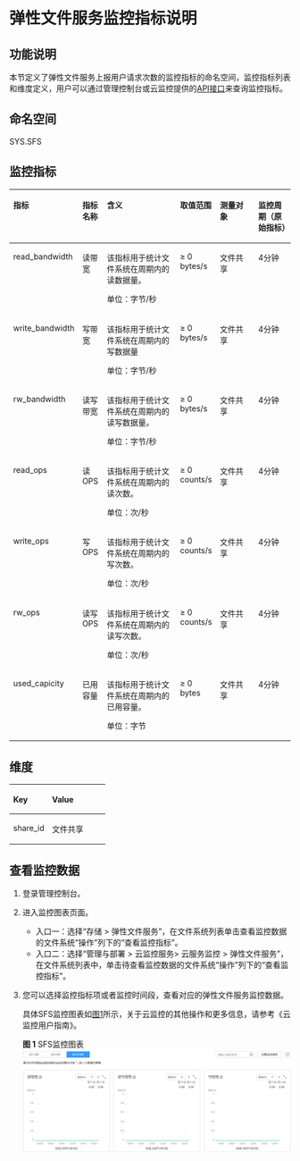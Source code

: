 # 弹性文件服务监控指标说明<a name="ZH-CN_TOPIC_0115243844"></a>

## 功能说明<a name="section48080847153328"></a>

本节定义了弹性文件服务上报用户请求次数的监控指标的命名空间，监控指标列表和维度定义，用户可以通过管理控制台或云监控提供的[API接口](https://support.huaweicloud.com/api-ces/zh-cn_topic_0171212514.html)来查询监控指标。

## 命名空间<a name="section20110798153328"></a>

SYS.SFS

## 监控指标<a name="section31039493153328"></a>

<a name="table31171041153328"></a>
<table><thead align="left"><tr id="row42397114153328"><th class="cellrowborder" valign="top" width="14.150000000000002%" id="mcps1.1.7.1.1"><p id="p11614228153328"><a name="p11614228153328"></a><a name="p11614228153328"></a>指标</p>
</th>
<th class="cellrowborder" valign="top" width="8.890000000000002%" id="mcps1.1.7.1.2"><p id="p1228402153328"><a name="p1228402153328"></a><a name="p1228402153328"></a>指标名称</p>
</th>
<th class="cellrowborder" valign="top" width="33.480000000000004%" id="mcps1.1.7.1.3"><p id="p32391741153328"><a name="p32391741153328"></a><a name="p32391741153328"></a>含义</p>
</th>
<th class="cellrowborder" valign="top" width="11.600000000000001%" id="mcps1.1.7.1.4"><p id="p6485340153328"><a name="p6485340153328"></a><a name="p6485340153328"></a>取值范围</p>
</th>
<th class="cellrowborder" valign="top" width="17.090000000000003%" id="mcps1.1.7.1.5"><p id="p58103874155224"><a name="p58103874155224"></a><a name="p58103874155224"></a>测量对象</p>
</th>
<th class="cellrowborder" valign="top" width="14.790000000000003%" id="mcps1.1.7.1.6"><p id="p579105321217"><a name="p579105321217"></a><a name="p579105321217"></a>监控周期（原始指标）</p>
</th>
</tr>
</thead>
<tbody><tr id="row3298232153328"><td class="cellrowborder" valign="top" width="14.150000000000002%" headers="mcps1.1.7.1.1 "><p id="p42751914173912"><a name="p42751914173912"></a><a name="p42751914173912"></a>read_bandwidth</p>
</td>
<td class="cellrowborder" valign="top" width="8.890000000000002%" headers="mcps1.1.7.1.2 "><p id="p1227531423917"><a name="p1227531423917"></a><a name="p1227531423917"></a>读带宽</p>
</td>
<td class="cellrowborder" valign="top" width="33.480000000000004%" headers="mcps1.1.7.1.3 "><p id="p15275514113912"><a name="p15275514113912"></a><a name="p15275514113912"></a>该指标用于统计文件系统在周期内的读数据量。</p>
<p id="p192563149569"><a name="p192563149569"></a><a name="p192563149569"></a>单位：字节/秒</p>
</td>
<td class="cellrowborder" valign="top" width="11.600000000000001%" headers="mcps1.1.7.1.4 "><p id="p9072094155224"><a name="p9072094155224"></a><a name="p9072094155224"></a>≥ 0 bytes/s</p>
</td>
<td class="cellrowborder" valign="top" width="17.090000000000003%" headers="mcps1.1.7.1.5 "><p id="p63750977155224"><a name="p63750977155224"></a><a name="p63750977155224"></a>文件共享</p>
</td>
<td class="cellrowborder" valign="top" width="14.790000000000003%" headers="mcps1.1.7.1.6 "><p id="p20801153101219"><a name="p20801153101219"></a><a name="p20801153101219"></a>4分钟</p>
</td>
</tr>
<tr id="row21884471153328"><td class="cellrowborder" valign="top" width="14.150000000000002%" headers="mcps1.1.7.1.1 "><p id="p1527512146393"><a name="p1527512146393"></a><a name="p1527512146393"></a>write_bandwidth</p>
</td>
<td class="cellrowborder" valign="top" width="8.890000000000002%" headers="mcps1.1.7.1.2 "><p id="p0275161413911"><a name="p0275161413911"></a><a name="p0275161413911"></a>写带宽</p>
</td>
<td class="cellrowborder" valign="top" width="33.480000000000004%" headers="mcps1.1.7.1.3 "><p id="p527691413398"><a name="p527691413398"></a><a name="p527691413398"></a>该指标用于统计文件系统在周期内的写数据量</p>
<p id="p267311455718"><a name="p267311455718"></a><a name="p267311455718"></a>单位：字节/秒</p>
</td>
<td class="cellrowborder" valign="top" width="11.600000000000001%" headers="mcps1.1.7.1.4 "><p id="p05381407578"><a name="p05381407578"></a><a name="p05381407578"></a>≥ 0 bytes/s</p>
</td>
<td class="cellrowborder" valign="top" width="17.090000000000003%" headers="mcps1.1.7.1.5 "><p id="p34127948155224"><a name="p34127948155224"></a><a name="p34127948155224"></a>文件共享</p>
</td>
<td class="cellrowborder" valign="top" width="14.790000000000003%" headers="mcps1.1.7.1.6 "><p id="zh-cn_topic_0015479905_p1298695092517"><a name="zh-cn_topic_0015479905_p1298695092517"></a><a name="zh-cn_topic_0015479905_p1298695092517"></a>4分钟</p>
</td>
</tr>
<tr id="row58957821154029"><td class="cellrowborder" valign="top" width="14.150000000000002%" headers="mcps1.1.7.1.1 "><p id="p32761214133911"><a name="p32761214133911"></a><a name="p32761214133911"></a>rw_bandwidth</p>
</td>
<td class="cellrowborder" valign="top" width="8.890000000000002%" headers="mcps1.1.7.1.2 "><p id="p7276614173915"><a name="p7276614173915"></a><a name="p7276614173915"></a>读写带宽</p>
</td>
<td class="cellrowborder" valign="top" width="33.480000000000004%" headers="mcps1.1.7.1.3 "><p id="p162085814429"><a name="p162085814429"></a><a name="p162085814429"></a>该指标用于统计文件系统在周期内的读写数据量。</p>
<p id="p127232169573"><a name="p127232169573"></a><a name="p127232169573"></a>单位：字节/秒</p>
</td>
<td class="cellrowborder" valign="top" width="11.600000000000001%" headers="mcps1.1.7.1.4 "><p id="p8260756155224"><a name="p8260756155224"></a><a name="p8260756155224"></a>≥ 0 bytes/s</p>
</td>
<td class="cellrowborder" valign="top" width="17.090000000000003%" headers="mcps1.1.7.1.5 "><p id="p65141501155224"><a name="p65141501155224"></a><a name="p65141501155224"></a>文件共享</p>
</td>
<td class="cellrowborder" valign="top" width="14.790000000000003%" headers="mcps1.1.7.1.6 "><p id="zh-cn_topic_0015479905_p4986155018257"><a name="zh-cn_topic_0015479905_p4986155018257"></a><a name="zh-cn_topic_0015479905_p4986155018257"></a>4分钟</p>
</td>
</tr>
<tr id="row144314183017"><td class="cellrowborder" valign="top" width="14.150000000000002%" headers="mcps1.1.7.1.1 "><p id="p191794412012"><a name="p191794412012"></a><a name="p191794412012"></a>read_ops</p>
</td>
<td class="cellrowborder" valign="top" width="8.890000000000002%" headers="mcps1.1.7.1.2 "><p id="p71211445018"><a name="p71211445018"></a><a name="p71211445018"></a>读OPS</p>
</td>
<td class="cellrowborder" valign="top" width="33.480000000000004%" headers="mcps1.1.7.1.3 "><p id="p42844700"><a name="p42844700"></a><a name="p42844700"></a>该指标用于统计文件系统在周期内的读次数。</p>
<p id="p19317334214"><a name="p19317334214"></a><a name="p19317334214"></a>单位：次/秒</p>
</td>
<td class="cellrowborder" valign="top" width="11.600000000000001%" headers="mcps1.1.7.1.4 "><p id="p29861434018"><a name="p29861434018"></a><a name="p29861434018"></a>≥ 0 counts/s</p>
</td>
<td class="cellrowborder" valign="top" width="17.090000000000003%" headers="mcps1.1.7.1.5 "><p id="p10986623532"><a name="p10986623532"></a><a name="p10986623532"></a>文件共享</p>
</td>
<td class="cellrowborder" valign="top" width="14.790000000000003%" headers="mcps1.1.7.1.6 "><p id="zh-cn_topic_0015479905_p6978532474"><a name="zh-cn_topic_0015479905_p6978532474"></a><a name="zh-cn_topic_0015479905_p6978532474"></a>4分钟</p>
</td>
</tr>
<tr id="row1437110301405"><td class="cellrowborder" valign="top" width="14.150000000000002%" headers="mcps1.1.7.1.1 "><p id="p173718301017"><a name="p173718301017"></a><a name="p173718301017"></a>write_ops</p>
</td>
<td class="cellrowborder" valign="top" width="8.890000000000002%" headers="mcps1.1.7.1.2 "><p id="p1837116304014"><a name="p1837116304014"></a><a name="p1837116304014"></a>写OPS</p>
</td>
<td class="cellrowborder" valign="top" width="33.480000000000004%" headers="mcps1.1.7.1.3 "><p id="p93714301010"><a name="p93714301010"></a><a name="p93714301010"></a>该指标用于统计文件系统在周期内的写次数。</p>
<p id="p55110426215"><a name="p55110426215"></a><a name="p55110426215"></a>单位：次/秒</p>
</td>
<td class="cellrowborder" valign="top" width="11.600000000000001%" headers="mcps1.1.7.1.4 "><p id="p145330439614"><a name="p145330439614"></a><a name="p145330439614"></a>≥ 0 counts/s</p>
</td>
<td class="cellrowborder" valign="top" width="17.090000000000003%" headers="mcps1.1.7.1.5 "><p id="p169871423038"><a name="p169871423038"></a><a name="p169871423038"></a>文件共享</p>
</td>
<td class="cellrowborder" valign="top" width="14.790000000000003%" headers="mcps1.1.7.1.6 "><p id="zh-cn_topic_0015479905_p164315331370"><a name="zh-cn_topic_0015479905_p164315331370"></a><a name="zh-cn_topic_0015479905_p164315331370"></a>4分钟</p>
</td>
</tr>
<tr id="row68191277020"><td class="cellrowborder" valign="top" width="14.150000000000002%" headers="mcps1.1.7.1.1 "><p id="p15819172713016"><a name="p15819172713016"></a><a name="p15819172713016"></a>rw_ops</p>
</td>
<td class="cellrowborder" valign="top" width="8.890000000000002%" headers="mcps1.1.7.1.2 "><p id="p128193277013"><a name="p128193277013"></a><a name="p128193277013"></a>读写OPS</p>
</td>
<td class="cellrowborder" valign="top" width="33.480000000000004%" headers="mcps1.1.7.1.3 "><p id="p1681915276017"><a name="p1681915276017"></a><a name="p1681915276017"></a>该指标用于统计文件系统在周期内的读写次数。</p>
<p id="p145661544728"><a name="p145661544728"></a><a name="p145661544728"></a>单位：次/秒</p>
</td>
<td class="cellrowborder" valign="top" width="11.600000000000001%" headers="mcps1.1.7.1.4 "><p id="p46657452614"><a name="p46657452614"></a><a name="p46657452614"></a>≥ 0 counts/s</p>
</td>
<td class="cellrowborder" valign="top" width="17.090000000000003%" headers="mcps1.1.7.1.5 "><p id="p11988823131"><a name="p11988823131"></a><a name="p11988823131"></a>文件共享</p>
</td>
<td class="cellrowborder" valign="top" width="14.790000000000003%" headers="mcps1.1.7.1.6 "><p id="zh-cn_topic_0015479905_p1810443310716"><a name="zh-cn_topic_0015479905_p1810443310716"></a><a name="zh-cn_topic_0015479905_p1810443310716"></a>4分钟</p>
</td>
</tr>
<tr id="row65779351003"><td class="cellrowborder" valign="top" width="14.150000000000002%" headers="mcps1.1.7.1.1 "><p id="p1353511351301"><a name="p1353511351301"></a><a name="p1353511351301"></a>used_capicity</p>
</td>
<td class="cellrowborder" valign="top" width="8.890000000000002%" headers="mcps1.1.7.1.2 "><p id="p15356351708"><a name="p15356351708"></a><a name="p15356351708"></a>已用容量</p>
</td>
<td class="cellrowborder" valign="top" width="33.480000000000004%" headers="mcps1.1.7.1.3 "><p id="p125361351017"><a name="p125361351017"></a><a name="p125361351017"></a>该指标用于统计文件系统在周期内的已用容量。</p>
<p id="p46311646521"><a name="p46311646521"></a><a name="p46311646521"></a>单位：字节</p>
</td>
<td class="cellrowborder" valign="top" width="11.600000000000001%" headers="mcps1.1.7.1.4 "><p id="p65391249314"><a name="p65391249314"></a><a name="p65391249314"></a>≥ 0 bytes</p>
</td>
<td class="cellrowborder" valign="top" width="17.090000000000003%" headers="mcps1.1.7.1.5 "><p id="p55391835905"><a name="p55391835905"></a><a name="p55391835905"></a>文件共享</p>
</td>
<td class="cellrowborder" valign="top" width="14.790000000000003%" headers="mcps1.1.7.1.6 "><p id="zh-cn_topic_0015479905_p5561131614716"><a name="zh-cn_topic_0015479905_p5561131614716"></a><a name="zh-cn_topic_0015479905_p5561131614716"></a>4分钟</p>
</td>
</tr>
</tbody>
</table>

## 维度<a name="section43930857153328"></a>

<a name="table1629697153328"></a>
<table><thead align="left"><tr id="row64993686153328"><th class="cellrowborder" valign="top" width="40.400000000000006%" id="mcps1.1.3.1.1"><p id="p29997214153328"><a name="p29997214153328"></a><a name="p29997214153328"></a>Key</p>
</th>
<th class="cellrowborder" valign="top" width="59.599999999999994%" id="mcps1.1.3.1.2"><p id="p13855283153328"><a name="p13855283153328"></a><a name="p13855283153328"></a>Value</p>
</th>
</tr>
</thead>
<tbody><tr id="row48536124153328"><td class="cellrowborder" valign="top" width="40.400000000000006%" headers="mcps1.1.3.1.1 "><p id="p1344191314404"><a name="p1344191314404"></a><a name="p1344191314404"></a>share_id</p>
</td>
<td class="cellrowborder" valign="top" width="59.599999999999994%" headers="mcps1.1.3.1.2 "><p id="p4441121324012"><a name="p4441121324012"></a><a name="p4441121324012"></a>文件共享</p>
</td>
</tr>
</tbody>
</table>

## 查看监控数据<a name="section893454153710"></a>

1.  登录管理控制台。
2.  进入监控图表页面。
    -   入口一：选择“存储 \> 弹性文件服务”，在文件系统列表单击查看监控数据的文件系统“操作”列下的“查看监控指标”。
    -   入口二：选择“管理与部署 \> 云监控服务\> 云服务监控 \> 弹性文件服务”，在文件系统列表中，单击待查看监控数据的文件系统“操作”列下的“查看监控指标”。

3.  您可以选择监控指标项或者监控时间段，查看对应的弹性文件服务监控数据。

    具体SFS监控图表如[图1](#fig54609244195032)所示，关于云监控的其他操作和更多信息，请参考《云监控用户指南》。

    **图 1**  SFS监控图表<a name="fig54609244195032"></a>  
    ![](figures/SFS监控图表.png "SFS监控图表")


